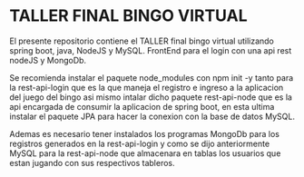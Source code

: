 # TALLER FINAL BINGO VIRTUAL

El presente repositorio contiene el TALLER final bingo virtual utilizando
spring boot, java, NodeJS y MySQL. FrontEnd para el login con una api rest 
nodeJS y MongoDb.

Se recomienda instalar el paquete node_modules con npm init -y tanto para la 
rest-api-login que es la que maneja el registro e ingreso a la aplicacion del 
juego del bingo asi mismo intalar dicho paquete rest-api-node que es la api
encargada de consumir la aplicacion de spring boot, en esta ultima instalar el 
paquete JPA para hacer la conexion con la base de datos MySQL.

Ademas es necesario tener instalados los programas MongoDb para los registros 
generados en la rest-api-login y como se dijo anteriormente MySQL para la 
rest-api-node que almacenara en tablas los usuarios que estan jugando con sus
respectivos tableros.

